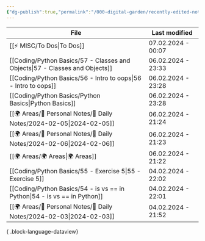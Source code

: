 ```yaml
---
{"dg-publish":true,"permalink":"/000-digital-garden/recently-edited-notes/","dgPassFrontmatter":true,"noteIcon":"3","created":"2023-12-14T09:05:52.599+05:30","updated":"2023-12-14T09:12:44.868+05:30"}
---
```


| File                                                                           | Last modified      |
| ------------------------------------------------------------------------------ | ------------------ |
| [[⚡ MISC/To Dos\|To Dos]]                                                   | 07.02.2024 - 00:07 |
| [[Coding/Python Basics/57 - Classes and Objects\|57 - Classes and Objects]] | 06.02.2024 - 23:33 |
| [[Coding/Python Basics/56 - Intro to oops\|56 - Intro to oops]]             | 06.02.2024 - 23:28 |
| [[Coding/Python Basics/Python Basics\|Python Basics]]                       | 06.02.2024 - 23:28 |
| [[🌍 Areas/📧 Personal Notes/📓 Daily Notes/2024-02-05\|2024-02-05]]        | 06.02.2024 - 21:24 |
| [[🌍 Areas/📧 Personal Notes/📓 Daily Notes/2024-02-06\|2024-02-06]]        | 06.02.2024 - 21:23 |
| [[🌍 Areas/🌍 Areas\|🌍 Areas]]                                             | 06.02.2024 - 21:22 |
| [[Coding/Python Basics/55 - Exercise 5\|55 - Exercise 5]]                   | 04.02.2024 - 22:02 |
| [[Coding/Python Basics/54 - is vs == in Python\|54 - is vs == in Python]]   | 04.02.2024 - 22:01 |
| [[🌍 Areas/📧 Personal Notes/📓 Daily Notes/2024-02-03\|2024-02-03]]        | 04.02.2024 - 21:52 |

{ .block-language-dataview}
